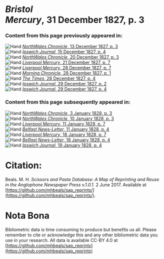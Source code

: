 # *Bristol Mercury*, 31 December 1827, p. 3  
  
### Content from this page previously appeared in:  
![Hand](http://scissorsandpaste.net/wp-content/uploads/2017/06/smallhandpointer.png) [*NorthWales Chronicle*, 13 December 1827, p. 3](https://mhbeals.github.io/sap_html/NorthWales-Chronicle/NorthWales-Chronicle-13-December-1827-p-3)  
![Hand](http://scissorsandpaste.net/wp-content/uploads/2017/06/smallhandpointer.png) [*Ipswich Journal*, 15 December 1827, p. 4](https://mhbeals.github.io/sap_html/Ipswich-Journal/Ipswich-Journal-15-December-1827-p-4)  
![Hand](http://scissorsandpaste.net/wp-content/uploads/2017/06/smallhandpointer.png) [*NorthWales Chronicle*, 20 December 1827, p. 3](https://mhbeals.github.io/sap_html/NorthWales-Chronicle/NorthWales-Chronicle-20-December-1827-p-3)  
![Hand](http://scissorsandpaste.net/wp-content/uploads/2017/06/smallhandpointer.png) [*Liverpool Mercury*, 21 December 1827, p. 7](https://mhbeals.github.io/sap_html/Liverpool-Mercury/Liverpool-Mercury-21-December-1827-p-7)  
![Hand](http://scissorsandpaste.net/wp-content/uploads/2017/06/smallhandpointer.png) [*Liverpool Mercury*, 28 December 1827, p. 7](https://mhbeals.github.io/sap_html/Liverpool-Mercury/Liverpool-Mercury-28-December-1827-p-7)  
![Hand](http://scissorsandpaste.net/wp-content/uploads/2017/06/smallhandpointer.png) [*Morning Chronicle*, 28 December 1827, p. 1](https://mhbeals.github.io/sap_html/Morning-Chronicle/Morning-Chronicle-28-December-1827-p-1)  
![Hand](http://scissorsandpaste.net/wp-content/uploads/2017/06/smallhandpointer.png) [*The Times*, 28 December 1827, p. 4](https://mhbeals.github.io/sap_html/The-Times/The-Times-28-December-1827-p-4)  
![Hand](http://scissorsandpaste.net/wp-content/uploads/2017/06/smallhandpointer.png) [*Ipswich Journal*, 29 December 1827, p. 2](https://mhbeals.github.io/sap_html/Ipswich-Journal/Ipswich-Journal-29-December-1827-p-2)  
![Hand](http://scissorsandpaste.net/wp-content/uploads/2017/06/smallhandpointer.png) [*Ipswich Journal*, 29 December 1827, p. 4](https://mhbeals.github.io/sap_html/Ipswich-Journal/Ipswich-Journal-29-December-1827-p-4)  
  
### Content from this page subsequently appeared in:  
![Hand](http://scissorsandpaste.net/wp-content/uploads/2017/06/smallhandpointer.png) [*NorthWales Chronicle*, 3 January 1828, p. 3](https://mhbeals.github.io/sap_html/NorthWales-Chronicle/NorthWales-Chronicle-3-January-1828-p-3)  
![Hand](http://scissorsandpaste.net/wp-content/uploads/2017/06/smallhandpointer.png) [*NorthWales Chronicle*, 10 January 1828, p. 3](https://mhbeals.github.io/sap_html/NorthWales-Chronicle/NorthWales-Chronicle-10-January-1828-p-3)  
![Hand](http://scissorsandpaste.net/wp-content/uploads/2017/06/smallhandpointer.png) [*Liverpool Mercury*, 11 January 1828, p. 7](https://mhbeals.github.io/sap_html/Liverpool-Mercury/Liverpool-Mercury-11-January-1828-p-7)  
![Hand](http://scissorsandpaste.net/wp-content/uploads/2017/06/smallhandpointer.png) [*Belfast News-Letter*, 11 January 1828, p. 4](https://mhbeals.github.io/sap_html/Belfast-News-Letter/Belfast-News-Letter-11-January-1828-p-4)  
![Hand](http://scissorsandpaste.net/wp-content/uploads/2017/06/smallhandpointer.png) [*Liverpool Mercury*, 18 January 1828, p. 7](https://mhbeals.github.io/sap_html/Liverpool-Mercury/Liverpool-Mercury-18-January-1828-p-7)  
![Hand](http://scissorsandpaste.net/wp-content/uploads/2017/06/smallhandpointer.png) [*Belfast News-Letter*, 18 January 1828, p. 4](https://mhbeals.github.io/sap_html/Belfast-News-Letter/Belfast-News-Letter-18-January-1828-p-4)  
![Hand](http://scissorsandpaste.net/wp-content/uploads/2017/06/smallhandpointer.png) [*Ipswich Journal*, 19 January 1828, p. 4](https://mhbeals.github.io/sap_html/Ipswich-Journal/Ipswich-Journal-19-January-1828-p-4)  


# Citation: 

Beals. M. H. *Scissors and Paste Database: A Map of Reprinting and Reuse in the Anglophone Newspaper Press v.1.0.1.* 2 June 2017. Available at [https://github.com/mhbeals/sap_reprints/](https://github.com/mhbeals/sap_reprints/). 

# Nota Bona

Bibliometric data is time consuming to produce but benefits us all. Please remember to cite or acknowledge this and any other bibliometric data you use in your research. All data is available CC-BY 4.0 at [https://github.com/mhbeals/sap_reprints](https://github.com/mhbeals/sap_reprints)